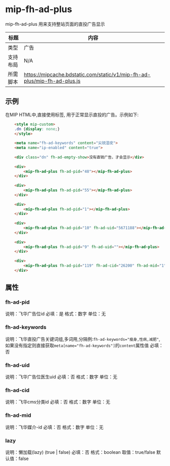 # mip-fh-ad-plus 

mip-fh-ad-plus 用来支持整站页面的直投广告显示

标题|内容
----|----
类型|广告
支持布局|N/A
所需脚本|https://mipcache.bdstatic.com/static/v1/mip-fh-ad-plus/mip-fh-ad-plus.js

## 示例

在MIP HTML中,直接使用标签, 用于正常显示直投的广告。示例如下:

```html
    <style mip-custom>
    .dn {display: none;}
    </style>
    
    <meta name="fh-ad-keywords" content="尖锐湿疣">
    <meta name="ip-enabled" content="true">
    
    <div class="dn" fh-ad-empty-show>没有直销广告，才会显示</div>
    
    <div>
        <mip-fh-ad-plus fh-ad-pid="48"></mip-fh-ad-plus>
    </div>
    
    <div>
        <mip-fh-ad-plus fh-ad-pid="55"></mip-fh-ad-plus>
    </div>
    
    <div>
        <mip-fh-ad-plus fh-ad-pid="1"></mip-fh-ad-plus>
    </div>
    
    <div>
        <mip-fh-ad-plus fh-ad-pid="10" fh-ad-uid="5671188"></mip-fh-ad-plus>
    </div>
    
    <div>
        <mip-fh-ad-plus fh-ad-pid="9" fh-ad-uid=""></mip-fh-ad-plus>
    </div>
    
    <div>
        <mip-fh-ad-plus fh-ad-pid="119" fh-ad-cid="26200" fh-ad-mid="1"></mip-fh-ad-plus>
    </div>
```


## 属性

### fh-ad-pid

说明：飞华广告位id
必填：是
格式：数字
单位：无

### fh-ad-keywords

说明：飞华直投广告关键词组,多词用,分隔例:`fh-ad-keywords="瘦身,性病,减肥"`, 如果没有指定则直接获取`meta[name="fh-ad-keywords"]`的`content`属性值
必填：否

### fh-ad-uid

说明：飞华广告位医生uid
必填：否
格式：数字
单位：无

### fh-ad-cid

说明：飞华cms分类id
必填：否
格式：数字
单位：无

### fh-ad-mid

说明：飞华媒介-id
必填：否
格式：数字
单位：无

### lazy

说明：懒加载(lazy) (true | false)
必填：否
格式：boolean
取值：true/false
默认值：false

